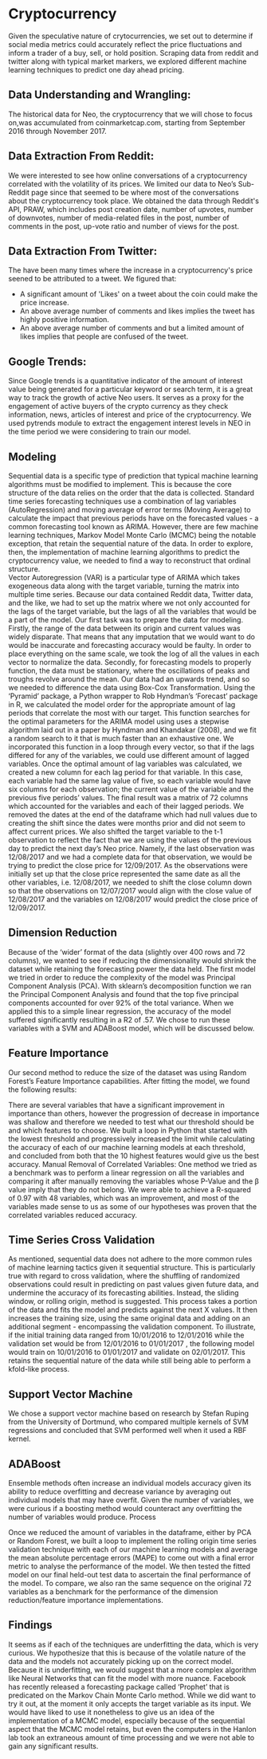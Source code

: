 # Cryptocurrency

Given the speculative nature of crytocurrencies, we set out to determine if social media metrics could accurately reflect the price fluctuations and inform a trader of a buy, sell, or hold position. Scraping data from reddit and twitter along with typical market markers, we explored different machine learning techniques to predict one day ahead pricing. 

## Data Understanding and Wrangling:  
The historical data for Neo, the cryptocurrency that we will chose to focus on,was accumulated from coinmarketcap.com, starting from September 2016 through November 2017.

## Data Extraction From Reddit:
We were interested to see how online conversations of a cryptocurrency correlated with the volatility of its prices.  We limited our data to Neo’s Sub-Reddit page since that seemed to be where most of the conversations about the cryptocurrency took place. 
We obtained the data through Reddit's API, PRAW, which includes post creation date, number of upvotes, number of downvotes, number of media-related files in the post, number of comments in the post, up-vote ratio and number of views for the post.

## Data Extraction From Twitter:
The have been many times where the increase in a cryptocurrency's price seened to be attributed to a tweet. We figured that:
- A significant amount of 'Likes' on a tweet about the coin could make the price increase.
- An above average number of comments and likes implies the tweet has highly positive information.
- An above average number of comments and but a limited amount of likes implies that people are confused of the tweet.

## Google Trends:
Since Google trends is a quantitative indicator of the amount of interest value being generated for a particular keyword or search term, it is a great way to track the growth of active Neo users. It serves as a proxy for the engagement of active buyers of the crypto currency as they check information, news, articles of interest and price of the cryptocurrency. We used pytrends module to extract the engagement interest levels in NEO in the time period we were considering to train our model.

## Modeling 
Sequential data is a specific type of prediction that typical machine learning algorithms must be modified to implement.  This is because the core structure of the data relies on the order that the data is collected.  Standard time series forecasting techniques use a combination of lag variables (AutoRegression) and moving average of error terms (Moving Average) to calculate the impact that previous periods have on the forecasted values - a common forecasting tool known as ARIMA.  However, there are few machine learning techniques, Markov Model Monte Carlo (MCMC) being the notable exception, that retain the sequential nature of the data.  In order to explore, then, the implementation of machine learning algorithms to predict the cryptocurrency value, we needed to find a way to reconstruct that ordinal structure.  
Vector Autoregression (VAR) is a particular type of ARIMA which takes exogeneous data along with the target variable, turning the matrix into multiple time series.  Because our data contained Reddit data, Twitter data, and the like, we had to set up the matrix where we not only accounted for the lags of the target variable, but the lags of all the variables that would be a part of the model.
Our first task was to prepare the data for modeling. Firstly, the range of the data between its origin and current values was widely disparate.  That means that any imputation that we would want to do would be inaccurate and forecasting accuracy would be faulty.  In order to place everything on the same scale, we took the log of all the values in each vector to normalize the data.  Secondly, for forecasting models to properly function, the data must be stationary, where the oscillations of peaks and troughs revolve around the mean.  Our data had an upwards trend, and so we needed to difference the data using Box-Cox Transformation.
Using the ‘Pyramid’ package, a Python wrapper to Rob Hyndman’s ‘Forecast’ package in R, we calculated the model order for the appropriate amount of lag periods that correlate the most with our target.  This function searches for the optimal parameters for the ARIMA model using uses a stepwise algorithm laid out in a paper by Hyndman and Khandakar (2008), and we fit a random search to it that is much faster than an exhaustive one.  We incorporated this function in a loop through every vector, so that if the lags differed for any of the variables, we could use different amount of lagged variables.
Once the optimal amount of lag variables was calculated, we created a new column for each lag period for that variable.  In this case, each variable had the same lag value of five, so each variable would have six columns for each observation; the current value of the variable and the previous five periods’ values.  The final result was a matrix of 72 columns which accounted for the variables and each of their lagged periods.  We removed the dates at the end of the dataframe which had null values due to creating the shift since the dates were months prior and did not seem to affect current prices.  We also shifted the target variable to the t-1 observation to reflect the fact that we are using the values of the previous day to predict the next day’s Neo price.  Namely, if the last observation was 12/08/2017 and we had a complete data for that observation, we would be trying to predict the close price for 12/09/2017.  As the observations were initially set up that the close price represented the same date as all the other variables, i.e. 12/08/2017, we needed to shift the close column down so that the observations on 12/07/2017 would align with the close value of 12/08/2017 and the variables on  12/08/2017 would predict the close price of  12/09/2017.

## Dimension Reduction
Because of the ‘wider’ format of the data (slightly over 400 rows and 72 columns), we wanted to see if reducing the dimensionality would shrink the dataset while retaining the forecasting power the data held.  The first model we tried in order to reduce the complexity of the model was Principal Component Analysis (PCA).  With sklearn’s decomposition function we ran the Principal Component Analysis and found that the top five principal components accounted for over 92% of the total variance.  When we applied this to a simple linear regression, the accuracy of the model suffered significantly resulting in a R2 of .57.  We chose to run these variables with a SVM and ADABoost model, which will be discussed below.

## Feature Importance
Our second method to reduce the size of the dataset was using Random Forest’s Feature Importance capabilities.  After fitting the model, we found the following results:

There are several variables that have a significant improvement in importance than others, however the progression of decrease in importance was shallow and therefore we needed to test what our threshold should be and which features to choose. We built a loop in Python that started with the lowest threshold and progressively increased the limit while calculating the accuracy of each of our machine learning models at each threshold, and concluded from both that the 10 highest features would give us the best accuracy.
Manual Removal of Correlated Variables:
One method we tried as a benchmark was to perform a linear regression on all the variables and comparing it after manually removing the variables whose P-Value and the β value imply that they do not belong. We were able to achieve a R-squared of 0.97 with 48 variables, which was an improvement, and most of the variables made sense to us as some of our hypotheses was proven that the correlated variables reduced accuracy.

## Time Series Cross Validation
As mentioned, sequential data does not adhere to the more common rules of machine learning tactics given it sequential structure.  This is particularly true with regard to cross validation, where the shuffling of randomized observations could result in predicting on past values given future data, and undermine the accuracy of its forecasting abilities.  Instead, the sliding window, or rolling origin, method is suggested.  This process takes a portion of the data and fits the model and predicts against the next X values.  It then increases the training size, using the same original data and adding on an additional segment - encompassing the validation component.  To illustrate, if the initial training data ranged from 10/01/2016 to 12/01/2016 while the validation set would be from 12/01/2016 to 01/01/2017 , the following model would train on 10/01/2016 to 01/01/2017 and validate on 02/01/2017.  This retains the sequential nature of the data while still being able to perform a kfold-like process.  

## Support Vector Machine
We chose a support vector machine based on research by Stefan Ruping from the University of Dortmund, who compared multiple kernels of SVM regressions and concluded that SVM performed well when it used a RBF kernel.

## ADABoost
Ensemble methods often increase an individual models accuracy given its ability to reduce overfitting and decrease variance by averaging out individual  models that may have overfit.  Given the number of variables, we were curious if a boosting method would counteract any overfitting the number of variables would produce.
Process

Once we reduced the amount of variables in the dataframe, either by PCA or Random Forest, we built a loop to implement the rolling origin time series validation technique with each of our machine learning models and average the mean absolute percentage errors (MAPE) to come out with a final error metric to analyse the performance of the model.  We then tested the fitted model on our final held-out test data to ascertain the final performance of the model.  To compare, we also ran the same sequence on the original 72 variables as a benchmark for the performance of the dimension reduction/feature importance implementations.


## Findings
It seems as if each of the techniques are underfitting the data, which is very curious.  We hypothesize that this is because of the volatile nature of the data and the models not accurately picking up on the correct model.  Because it is underfitting, we would suggest that a more complex algorithm like Neural Networks that can fit the model with more nuance.
Facebook has recently released a forecasting package called ‘Prophet’ that is predicated on the Markov Chain Monte Carlo method.  While we did want to try it out, at the moment it only accepts the target variable as its input.  We would have liked to use it nonetheless to give us an idea of the implementation of a MCMC model, especially because of the sequential aspect that the MCMC model retains, but even the computers in the Hanlon lab took an extraneous amount of time processing and we were not able to gain any significant results. 

